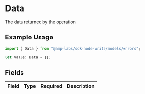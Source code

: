 # Data

The data returned by the operation

## Example Usage

```typescript
import { Data } from "@amp-labs/sdk-node-write/models/errors";

let value: Data = {};
```

## Fields

| Field       | Type        | Required    | Description |
| ----------- | ----------- | ----------- | ----------- |